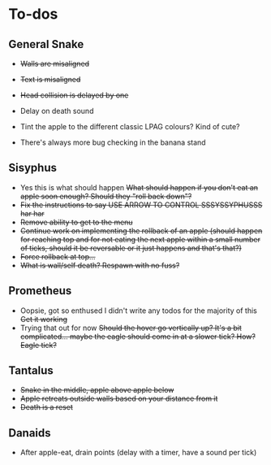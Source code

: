 # To-dos

## General Snake
- ~~Walls are misaligned~~
- ~~Text is misaligned~~
- ~~Head collision is delayed by one~~

- Delay on death sound
- Tint the apple to the different classic LPAG colours? Kind of cute?
- There's always more bug checking in the banana stand

## Sisyphus

- Yes this is what should happen ~~What should happen if you don't eat an apple soon enough? Should they "roll back down"?~~
- ~~Fix the instructions to say USE ARROW TO CONTROL SSSYSSYPHUSSS har har~~
- ~~Remove ability to get to the menu~~
- ~~Continue work on implementing the rollback of an apple (should happen for reaching top and for not eating the next apple within a small number of ticks, should it be reversable or it just happens and that's that?)~~
- ~~Force rollback at top...~~
- ~~What is wall/self death? Respawn with no fuss?~~

## Prometheus

- Oopsie, got so enthused I didn't write any todos for the majority of this ~~Get it working~~
- Trying that out for now ~~Should the hover go vertically up? It's a bit complicated... maybe the eagle should come in at a slower tick? How? Eagle tick?~~

## Tantalus

- ~~Snake in the middle, apple above apple below~~
- ~~Apple retreats outside walls based on your distance from it~~
- ~~Death is a reset~~

## Danaids

- After apple-eat, drain points (delay with a timer, have a sound per tick)